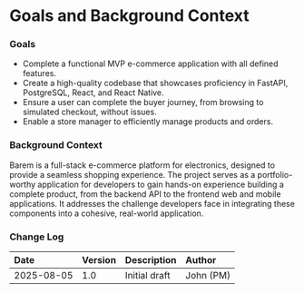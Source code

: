 # Goals and Background Context

### Goals
*   Complete a functional MVP e-commerce application with all defined features.
*   Create a high-quality codebase that showcases proficiency in FastAPI, PostgreSQL, React, and React Native.
*   Ensure a user can complete the buyer journey, from browsing to simulated checkout, without issues.
*   Enable a store manager to efficiently manage products and orders.

### Background Context
Barem is a full-stack e-commerce platform for electronics, designed to provide a seamless shopping experience. The project serves as a portfolio-worthy application for developers to gain hands-on experience building a complete product, from the backend API to the frontend web and mobile applications. It addresses the challenge developers face in integrating these components into a cohesive, real-world application.

### Change Log
| Date | Version | Description | Author |
| :--- | :--- | :--- | :--- |
| 2025-08-05 | 1.0 | Initial draft | John (PM) |